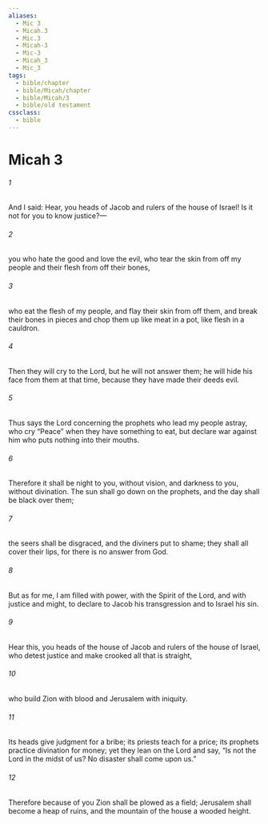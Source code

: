 ```yaml
---
aliases:
  - Mic 3
  - Micah.3
  - Mic.3
  - Micah-3
  - Mic-3
  - Micah_3
  - Mic_3
tags:
  - bible/chapter
  - bible/Micah/chapter
  - bible/Micah/3
  - bible/old testament
cssclass:
  - bible
---
```


# Micah 3

###### 1
And I said:   Hear, you heads of Jacob and rulers of the house of Israel!   Is it not for you to know justice?—
###### 2
you who hate the good and love the evil,   who tear the skin from off my people and their flesh from off their bones,
###### 3
who eat the flesh of my people, and flay their skin from off them, and break their bones in pieces and chop them up like meat in a pot, like flesh in a cauldron.
###### 4
Then they will cry to the Lord, but he will not answer them;   he will hide his face from them at that time, because they have made their deeds evil.
###### 5
Thus says the Lord concerning the prophets who lead my people astray,   who cry “Peace” when they have something to eat, but declare war against him who puts nothing into their mouths.
###### 6
Therefore it shall be night to you, without vision, and darkness to you, without divination.   The sun shall go down on the prophets, and the day shall be black over them;
###### 7
the seers shall be disgraced, and the diviners put to shame;   they shall all cover their lips, for there is no answer from God.
###### 8
But as for me, I am filled with power, with the Spirit of the Lord, and with justice and might, to declare to Jacob his transgression and to Israel his sin.
###### 9
Hear this, you heads of the house of Jacob and rulers of the house of Israel,   who detest justice and make crooked all that is straight,
###### 10
who build Zion with blood and Jerusalem with iniquity.
###### 11
Its heads give judgment for a bribe;   its priests teach for a price;   its prophets practice divination for money;   yet they lean on the Lord and say, “Is not the Lord in the midst of us?   No disaster shall come upon us.”
###### 12
Therefore because of you   Zion shall be plowed as a field; Jerusalem shall become a heap of ruins, and the mountain of the house a wooded height.


